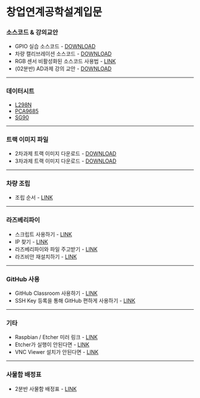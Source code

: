 # 창업연계공학설계입문

### 소스코드 & 강의교안

- GPIO 실습 소스코드 - [DOWNLOAD](http://drive.google.com/uc?export=view&id=1xV57f03fhMAQemdEGl6gVpJl4ti4K3AY)
- 차량 캘리브레이션 소스코드 - [DOWNLOAD](http://drive.google.com/uc?export=view&id=1w5PfHwlaA_YPkfmciqgt30cd47NKzpvG)
- RGB 센서 비활성화된 소스코드 사용법 - [LINK](https://github.com/ghyeon0/Rascar_Script_Guide/blob/master/RGB%20%EC%84%BC%EC%84%9C%20%EA%B4%80%EB%A0%A8%20%EC%98%A4%EB%A5%98%20%ED%95%B4%EA%B2%B0.md)
- (02분반) AD과제 강의 교안 - [DOWNLOAD](https://drive.google.com/open?id=1YYo_J94_jsGt3R1C_1zbwqbXV5dahuab)

------

### 데이터시트

- [L298N](https://drive.google.com/open?id=1aVRZTeox-wtD3khqssWjbu2Sut3CAdLn)
- [PCA9685](https://drive.google.com/open?id=1v8rKU-MnIFKW3T5x_2WzvP9npnoE15ba)
- [SG90](https://drive.google.com/open?id=1my2alUsnFdlPNJAym-iZRwtDOQH-WZZt)

------

### 트랙 이미지 파일

- 2차과제 트랙 이미지 다운로드 - [DOWNLOAD](http://drive.google.com/uc?export=view&id=1mIpPfbyt6kRvArXsDQguJHav-Z1Qz4yo)
- 3차과제 트랙 이미지 다운로드 - [DOWNLOAD](http://drive.google.com/uc?export=view&id=1mjtjQzA44ShU_QazCd-FlWJKIOfe2zn1)

------

### 차량 조립

- 조립 순서 - [LINK](https://github.com/ghyeon0/Rascar_Script_Guide/blob/master/%EC%83%88%EC%B0%A8%20%EC%A1%B0%EB%A6%BD%20%ED%8C%81.md)

------

### 라즈베리파이

- 스크립트 사용하기 - [LINK](https://github.com/ghyeon0/Rascar_Script_Guide/blob/master/%EC%8A%A4%ED%81%AC%EB%A6%BD%ED%8A%B8%20%EC%82%AC%EC%9A%A9%EB%B2%95.md)
- IP 찾기 - [LINK](https://github.com/ghyeon0/Rascar_Script_Guide/blob/master/%EB%9D%BC%EC%A6%88%EB%B2%A0%EB%A6%AC%ED%8C%8C%EC%9D%B4%EC%9D%98%20IP%20%EC%B0%BE%EA%B8%B0.md)
- 라즈베리파이와 파일 주고받기 - [LINK](https://github.com/ghyeon0/Rascar_Script_Guide/blob/master/%EB%9D%BC%EC%A6%88%EB%B2%A0%EB%A6%AC%ED%8C%8C%EC%9D%B4%EC%99%80%20%ED%8C%8C%EC%9D%BC%20%EC%A3%BC%EA%B3%A0%EB%B0%9B%EA%B8%B0.md)
- 라즈비안 재설치하기 - [LINK](https://github.com/ghyeon0/Rascar_Script_Guide/blob/master/%EB%9D%BC%EC%A6%88%EB%B9%84%EC%95%88%20%EC%9E%AC%EC%84%A4%EC%B9%98.md)

------

### GitHub 사용

- GitHub Classroom 사용하기 - [LINK](https://github.com/ghyeon0/Rascar_Script_Guide/blob/master/GitHub%20Classroom%20%EC%82%AC%EC%9A%A9%ED%95%98%EA%B8%B0.md)
- SSH Key 등록을 통해 GitHub 편하게 사용하기 - [LINK](https://github.com/ghyeon0/Rascar_Script_Guide/blob/master/%EA%B9%83%ED%97%88%EB%B8%8C%20SSH%20Key%20%EC%82%AC%EC%9A%A9.md)

------

### 기타

- Raspbian / Etcher 미러 링크 - [LINK](https://github.com/ghyeon0/Rascar_Script_Guide/blob/master/%EB%8B%A4%EC%9A%B4%EB%A1%9C%EB%93%9C%20%EB%A7%81%ED%81%AC.md)
- Etcher가 실행이 안된다면 - [LINK](https://github.com/ghyeon0/Rascar_Script_Guide/blob/master/Etcher%20%EC%8B%A4%ED%96%89%20%EC%95%88%EB%90%A0%20%EB%95%8C.md) 
- VNC Viewer 설치가 안된다면 - [LINK](https://github.com/ghyeon0/Rascar_Script_Guide/blob/master/VNC%20%EC%84%A4%EC%B9%98%EA%B0%80%20%EC%95%88%EB%90%9C%EB%8B%A4%EB%A9%B4.md)

------

### 사물함 배정표

- 2분반 사물함 배정표 - [LINK](https://github.com/ghyeon0/Rascar_Script_Guide/blob/master/2%EB%B6%84%EB%B0%98%20%EC%82%AC%EB%AC%BC%ED%95%A8%20%EB%B0%B0%EC%A0%95%ED%91%9C.md)

